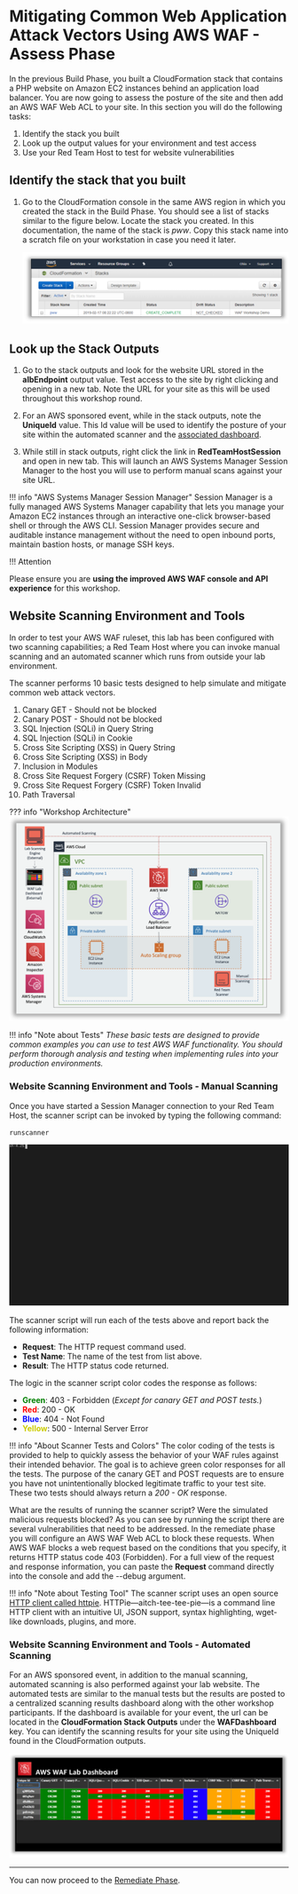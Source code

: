 # Mitigating Common Web Application Attack Vectors Using AWS WAF - Assess Phase

In the previous Build Phase, you built a CloudFormation stack that contains
a PHP website on Amazon EC2 instances behind an application load balancer.
You are now going to assess the posture of the site and then add an AWS WAF Web ACL to your site. In this section you will do the following tasks:

1. Identify the stack you built
2. Look up the output values for your environment and test access
3. Use your Red Team Host to test for website vulnerabilities

## Identify the stack that you built

1. Go to the CloudFormation console in the same AWS region in which you created the stack in the Build Phase. You should see a list of stacks similar to the figure below. Locate the stack you created. In this documentation, the name of the stack is *pww*.  Copy this stack name into a scratch file on your workstation in case you need it later.

    ![cloudformation-stack-list](./images/assess-cloudformation-stacks.png)

## Look up the Stack Outputs

1.  Go to the stack outputs and look for the website URL stored in the **albEndpoint** output value. Test access to the site by right clicking and opening in a new tab. Note the URL for your site as this will be used throughout this workshop round.

2.  For an AWS sponsored event, while in the stack outputs, note the **UniqueId** value. This Id value will be used to identify the posture of your site within the automated scanner and the <a href="http://waflabdash.awssecworkshops.com/" target="_blank">associated dashboard</a>.

3. While still in stack outputs, right click the link in **RedTeamHostSession** and open in new tab. This will launch an AWS Systems Manager Session Manager to the host you will use to perform manual scans against your site URL. 

!!! info "AWS Systems Manager Session Manager"
    Session Manager is a fully managed AWS Systems Manager capability that lets you manage your Amazon EC2 instances through an interactive one-click browser-based shell or through the AWS CLI. Session Manager provides secure and auditable instance management without the need to open inbound ports, maintain bastion hosts, or manage SSH keys. 

!!! Attention
    <p style="font-size:14px;">
      Please ensure you are **using the improved AWS WAF console and API experience** for this workshop.
    </p>

## Website Scanning Environment and Tools

In order to test your AWS WAF ruleset, this lab has been configured with two scanning capabilities; a Red Team Host where you can invoke manual scanning and an automated scanner which runs from outside your lab environment. 

The scanner performs 10 basic tests designed to help simulate and mitigate common web attack vectors. 

1. Canary GET - Should not be blocked
2. Canary POST - Should not be blocked
3. SQL Injection (SQLi) in Query String
4. SQL Injection (SQLi) in Cookie
5. Cross Site Scripting (XSS) in Query String
6. Cross Site Scripting (XSS) in Body
7. Inclusion in Modules
8. Cross Site Request Forgery (CSRF) Token Missing
9. Cross Site Request Forgery (CSRF) Token Invalid
10. Path Traversal 

??? info  "Workshop Architecture" 
    ![Workshop Architecture](/images/pww-diagram.png)

!!! info "Note about Tests"
    _These basic tests are designed to provide common examples you can use to test AWS WAF functionality. You should perform thorough analysis and testing when implementing rules into your production environments._

### Website Scanning Environment and Tools - Manual Scanning
Once you have started a Session Manager connection to your Red Team Host, the scanner script can be invoked by typing the following command:

````
runscanner
````
![Initial Scan Terminal](./images/initial-scan-term.svg)

The scanner script will run each of the tests above and report back the following information:

- __Request__: The HTTP request command used.
- __Test Name__: The name of the test from list above.
- __Result__: The HTTP status code returned.

The logic in the scanner script color codes the response as follows:

- <span style="color:green">__Green__</span>: 403 - Forbidden (_Except for canary GET and POST tests._)
- <span style="color:red">__Red__</span>: 200 - OK
- <span style="color:blue">__Blue__</span>: 404 - Not Found
- <span style="color:#CCCC00">__Yellow__</span>: 500 - Internal Server Error

!!! info "About Scanner Tests and Colors"
    The color coding of the tests is provided to help to quickly assess the behavior of your WAF rules against their intended behavior. The goal is to achieve green color responses for all the tests. The purpose of the canary GET and POST requests are to ensure you have not unintentionally blocked legitimate traffic to your test site. These two tests should always return a _200 - OK_ response.

What are the results of running the scanner script? Were the simulated malicious requests blocked? As you can see by running the script there are several vulnerabilities that need to be addressed. In the remediate phase you will configure an AWS WAF Web ACL to block these requests. When AWS WAF blocks a web request based on the conditions that you specify, it returns HTTP status code 403 (Forbidden). For a full view of the request and response information, you can paste the **Request** command directly into the console and add the --debug argument.

!!! info "Note about Testing Tool"
    The scanner script uses an open source <a href="https://httpie.org/" target="_blank">HTTP client called httpie</a>. HTTPie—aitch-tee-tee-pie—is a command line HTTP client with an intuitive UI, JSON support, syntax highlighting, wget-like downloads, plugins, and more.


### Website Scanning Environment and Tools - Automated Scanning

For an AWS sponsored event, in addition to the manual scanning, automated scanning is also performed against your lab website. The automated tests are similar to the manual tests but the results are posted to a centralized scanning results dashboard along with the other workshop participants. If the dashboard is available for your event, the url can be located in the **CloudFormation Stack Outputs** under the **WAFDashboard** key. You can identify the scanning results for your site using the UniqueId found in the CloudFormation outputs.

![WAF Lab Centralized Dashboard](./images/waflabdash-pre.png)

---

You can now proceed to the [Remediate Phase](remediate.md).
